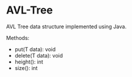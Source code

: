 # AVL-Tree

AVL Tree data structure implemented using Java.

Methods:
- put(T data): void <br>
- delete(T data): void <br>
- height(): int <br>
- size(): int <br>
